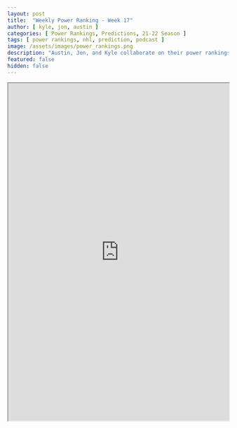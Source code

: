 ```yaml
---
layout: post
title:  "Weekly Power Ranking - Week 17"
author: [ kyle, jon, austin ]
categories: [ Power Rankings, Predictions, 21-22 Season ]
tags: [ power rankings, nhl, prediction, podcast ]
image: /assets/images/power_rankings.png
description: "Austin, Jon, and Kyle collaborate on their power rankings for week 17 of the NHL 2021 season."
featured: false
hidden: false
---
```


<iframe src="https://docs.google.com/spreadsheets/d/e/2PACX-1vQ2CX096vJ-i6QBTpdOHV-4kTb---1D6gQnsCoSAzO9_LRZ4djOUN30SjfpYNSmU2COm8iDGrTTnu1d/pubhtml?gid=0&amp;single=true&amp;widget=true&amp;headers=false"  width="100%" height="770"></iframe>
